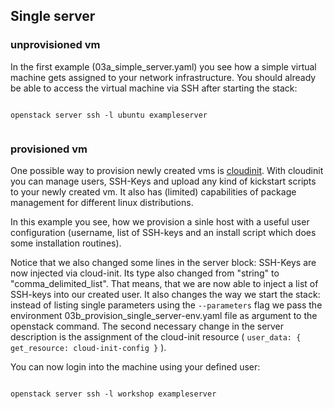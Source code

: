 ## Single server

### unprovisioned vm

In the first example (03a_simple_server.yaml) you see how a simple virtual machine gets assigned to
your network infrastructure. You should already be able to access the virtual 
machine via SSH after starting the stack:

```

openstack server ssh -l ubuntu exampleserver


```

### provisioned vm

One possible way to provision newly created vms is [cloudinit](http://cloudinit.readthedocs.io/en/latest/). With cloudinit you can manage users, SSH-Keys and upload any kind of kickstart scripts to your newly created vm. It also has (limited) capabilities of package management for different linux distributions.

In this example you see, how we provision a sinle host with a useful user configuration (username, list of SSH-keys and an install script which does some installation routines).

Notice that we also changed some lines in the server block: SSH-Keys are now injected via cloud-init. Its type also changed from "string" to "comma_delimited_list". That means, that we are now able to inject a list of SSH-keys into our created user. 
It also changes the way we start the stack: instead of listing single parameters using the ``` --parameters ``` flag we pass the environment 03b_provision_single_server-env.yaml file as argument to the openstack command.
The second necessary change in the server description is the assignment of the cloud-init resource ( ``` user_data: { get_resource: cloud-init-config } ``` ).

You can now login into the machine using your defined user:


```

openstack server ssh -l workshop exampleserver


```


